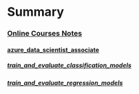 # Summary

### [Online Courses Notes](online_courses_notes/README.md)

#### [azure_data_scientist_associate](online_courses_notes/azure_data_scientist_associate.md)

##### [train_and_evaluate_classification_models](online_courses_notes/azure_data_scientist_associate/train_and_evaluate_classification_models.md)

##### [train_and_evaluate_regression_models](online_courses_notes/azure_data_scientist_associate/train_and_evaluate_regression_models.md)

